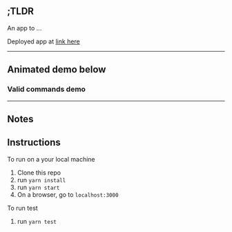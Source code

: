 ## ;TLDR

An app to ...

Deployed app at [link here]()

---

## Animated demo below

### Valid commands demo

---

## Notes

## Instructions

To run on a your local machine

1. Clone this repo
2. run `yarn install`
3. run `yarn start`
4. On a browser, go to `localhost:3000`

To run test

1. run `yarn test`
